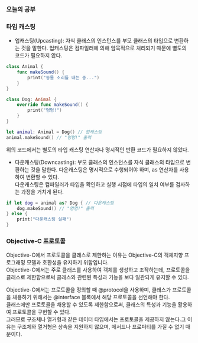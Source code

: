 ### 오늘의 공부

### 타입 캐스팅

- 업캐스팅(Upcasting): 자식 클래스의 인스턴스를 부모 클래스의 타입으로 변환하는 것을 말한다. 업캐스팅은 컴파일러에 의해 암묵적으로 처리되기 때문에 별도의 코드가 필요하지 않다.<br>

```swift
class Animal {
    func makeSound() {
        print("동물 소리를 내는 중...")
    }
}

class Dog: Animal {
    override func makeSound() {
        print("멍멍!")
    }
}

let animal: Animal = Dog() // 업캐스팅
animal.makeSound() // "멍멍!" 출력
```
위의 코드에서는 별도의 타입 캐스팅 연산자나 명시적인 반환 코드가 필요하지 않았다.<br>

- 다운캐스팅(Downcasting): 부모 클래스의 인스턴스를 자식 클래스의 타입으로 변환하는 것을 말한다. 다운캐스팅은 명시적으로 수행되어야 하며, as 연산자를 사용하여 변환할 수 있다.<br>
다운캐스팅은 컴파일러가 타입을 확인하고 실행 시점에 타입의 일치 여부를 검사하는 과정을 거치게 된다.<br>

```swift
if let dog = animal as? Dog { // 다운캐스팅
    dog.makeSound() // "멍멍!" 출력
} else {
    print("다운캐스팅 실패")
}
```

### Objective-C 프로토콜
Objective-C에서 프로토콜을 클래스로 제한하는 이유는 Objective-C의 객체지향 프로그래밍 모델과 호환성을 유지하기 위함입니다.<br>
Objective-C에서는 주로 클래스를 사용하여 객체를 생성하고 조작하는데, 프로토콜을 클래스로 제한함으로써 클래스와 관련된 특성과 기능을 보다 일관되게 유지할 수 있다.<br>

Objective-C에서는 프로토콜을 정의할 때 @protocol을 사용하며, 클래스가 프로토콜을 채용하기 위해서는 @interface 블록에서 해당 프로토콜을 선언해야 한다.<br>
클래스에만 프로토콜을 채용할 수 있도록 제한함으로써, 클래스의 특성과 기능을 활용하여 프로토콜을 구현할 수 있다.<br>
그러므로 구조체나 열거형과 같은 데이터 타입에서는 프로토콜을 제공하지 않는다.그 이유는 구조체와 열거형은 상속을 지원하지 않으며, 메서드나 프로퍼티를 가질 수 없기 때문이다.<br> 
